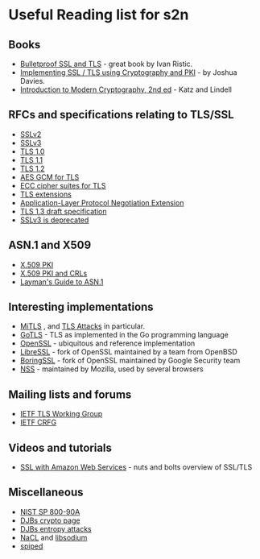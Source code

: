 # Useful Reading list for s2n


## Books

* [Bulletproof SSL and TLS](http://www.amazon.com/Bulletproof-SSL-TLS-Understanding-Applications/dp/1907117040/) - great book by Ivan Ristic.
* [Implementing SSL / TLS using Cryptography and PKI](http://www.amazon.com/Implementing-SSL-TLS-Using-Cryptography/dp/0470920416/) - by Joshua Davies.
* [Introduction to Modern Cryptography, 2nd ed](http://www.amazon.com/Introduction-Cryptography-Chapman-Network-Security/dp/1466570261/) - Katz and Lindell

## RFCs and specifications relating to TLS/SSL

* [SSLv2](http://www-archive.mozilla.org/projects/security/pki/nss/ssl/draft02.html)
* [SSLv3](https://tools.ietf.org/html/rfc6101)
* [TLS 1.0](https://tools.ietf.org/html/rfc2246)
* [TLS 1.1](https://tools.ietf.org/html/rfc4346)
* [TLS 1.2](https://tools.ietf.org/html/rfc5246)
* [AES GCM for TLS](https://tools.ietf.org/html/rfc5288)
* [ECC cipher suites for TLS](https://tools.ietf.org/html/rfc4492)
* [TLS extensions](https://tools.ietf.org/html/rfc6066)
* [Application-Layer Protocol Negotiation Extension](https://tools.ietf.org/html/rfc7301)
* [TLS 1.3 draft specification](https://github.com/tlswg/tls13-spec)
* [SSLv3 is deprecated](https://tools.ietf.org/html/rfc7568)

## ASN.1 and X509

* [X.509 PKI](https://tools.ietf.org/html/rfc4210)
* [X.509 PKI and CRLs](https://tools.ietf.org/html/rfc5280)
* [Layman's Guide to ASN.1](http://luca.ntop.org/Teaching/Appunti/asn1.html)

## Interesting implementations

* [MiTLS](http://www.mitls.org/wsgi/home) , and [TLS Attacks](http://www.mitls.org/wsgi/tls-attacks) in particular. 
* [GoTLS](http://golang.org/pkg/crypto/tls/) - TLS as implemented in the Go programming language
* [OpenSSL](https://www.openssl.org/) - ubiquitous and reference implementation
* [LibreSSL](http://www.libressl.org/) - fork of OpenSSL maintained by a team from OpenBSD
* [BoringSSL](https://boringssl.googlesource.com/boringssl/) - fork of OpenSSL maintained by Google Security team
* [NSS](https://developer.mozilla.org/en-US/docs/Mozilla/Projects/NSS) - maintained by Mozilla, used by several browsers

## Mailing lists and forums

* [IETF TLS Working Group](https://datatracker.ietf.org/wg/tls/charter/)
* [IETF CRFG](http://www.ietf.org/mail-archive/web/cfrg/current/maillist.html) 

## Videos and tutorials

* [SSL with Amazon Web Services](https://www.youtube.com/watch?v=8AODa_AazY4) - nuts and bolts overview of SSL/TLS

## Miscellaneous

* [NIST SP 800-90A](http://csrc.nist.gov/publications/nistpubs/800-90A/SP800-90A.pdf)
* [DJBs crypto page](http://cr.yp.to/crypto.html)
* [DJBs entropy attacks](http://blog.cr.yp.to/20140205-entropy.html)
* [NaCL](http://nacl.cr.yp.to/) and [libsodium](https://github.com/jedisct1/libsodium)
* [spiped](http://www.tarsnap.com/spiped.html) 
